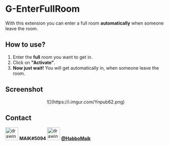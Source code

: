 # G-EnterFullRoom

With this extension you can enter a full room **automatically** when someone leave the room.

## How to use?
1.  Enter the **full** room you want to get in.
2.  Click on **"Activate"**.
3.  **Now just wait!**
You will get automatically in, when someone leave the room.

## Screenshot
<p align="center"> ![](https://i.imgur.com/Ynpub62.png)</p>

## Contact
<img src="https://i.imgur.com/P5yBofM.png" alt="drawing" width="40"/> **MAIK#5094**
<img src="https://i.imgur.com/hn6i3KO.png" alt="drawing" width="40"/> [**@HabboMaik**](http://www.twitter.com/HabboMaik "@HabboMaik")
